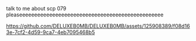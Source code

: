 talk to me about scp 079 pleaseeeeeeeeeeeeeeeeeeeeeeeeeeeeeeeeeeeeeeeeeeeeeeee                                                                                              

https://github.com/DELUXEB0MB/DELUXEB0MB/assets/125908389/f08d163e-7cf2-4d59-9ca7-4eb7095468b5

